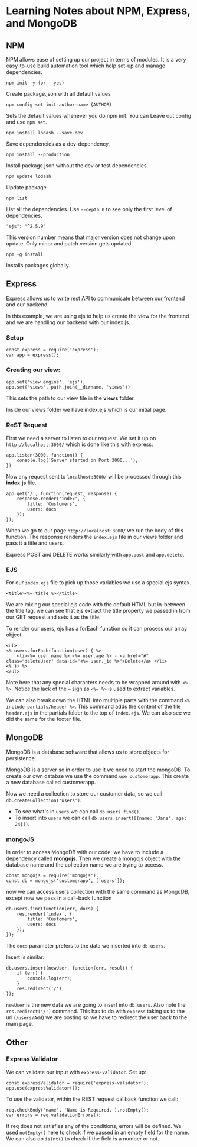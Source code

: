 # Learning Notes about NPM, Express, and MongoDB

## NPM

NPM allows ease of setting up our project in terms of modules. It is a very easy-to-use build automation tool which help set-up and manage dependencies.

`npm init -y (or --yes)`

Create package.json with all default values

`npm config set init-author-name {AUTHOR}`

Sets the default values whenever you do npm init.
You can Leave out config and use `npm set`.

`npm install lodash --save-dev`

Save dependencies as a dev-dependency.

`npm install --production`

Install package.json without the dev or test dependencies.

`npm update lodash`

Update package.

`npm list`

List all the dependencies. Use `--depth 0` to see only the first level of dependencies.

`"ejs": "^2.5.9"`

This version number means that major version does not change upon update. Only minor and patch version gets updated.

`npm -g install` 

Installs packages globally.

## Express

Express allows us to write rest API to communicate between our frontend and our backend. 

In this example, we are using ejs to help us create the view for the frontend and we are handling our backend with our index.js.

### Setup
```JS
const express = require('express');
var app = express();
```

### Creating our view:
```JS
app.set('view engine', 'ejs');
app.set('views', path.join(__dirname, 'views'))
```
This sets the path to our view file in the **views** folder. 

Inside our views folder we have index.ejs which is our initial page.

### ReST Request

First we need a server to listen to our request. We set it up on `http://localhost:3000/` which is done like this with express:

```JS
app.listen(3000, function() {
    console.log('Server started on Port 3000...');
})
```

Now any request sent to `localhost:3000/` will be processed through this **index.js** file.

```JS
app.get('/', function(request, response) {
    response.render('index', {
        title: 'Customers',
        users: docs
    });
});
```
When we go to our page `http://localhost:3000/` we run the body of this function. The response renders the `index.ejs` file in our views folder and pass it a title and users.

Express POST and DELETE works similarly with `app.post` and `app.delete`.

### EJS

For our `index.ejs` file to pick up those variables we use a special ejs syntax.

```
<title><%= title %></title>
```

We are mixing our special ejs code with the default HTML but in-between the title tag, we can see that ejs extract the title property we passed in from our GET request and sets it as the title.

To render our users, ejs has a forEach function so it can process our array object.

```
<ul>
<% users.forEach(function(user) { %>
    <li><%= user.name %> <%= user.age %> - <a href="#" class="deleteUser" data-id="<%= user._id %>">Delete</a> </li>
<% }) %>
</ul>
```

Note here that any special characters needs to be wrapped around with `<% %>`. Notice the lack of the `=` sign as `<%= %>` is used to extract variables.

We can also break down the HTML into multiple parts with the command `<% include partials/header %>`. This command adds the content of the file `header.ejs` in the partials folder to the top of `index.ejs`. We can also see we did the same for the footer file.

## MongoDB

MongoDB is a database software that allows us to store objects for persistence.

MongoDB is a server so in order to use it we need to start the mongoDB. To create our own databse we use the command `use customerapp`. This create a new database called customerapp.

Now we need a collection to store our customer data, so we call `db.createCollection('users')`. 

- To see what's in `users` we can call `db.users.find()`.
- To insert into `users` we can call `db.users.insert([{name: 'Jane', age: 24}])`.

### mongoJS

In order to access MongoDB with our code: we have to include a dependency called **mongojs**.
Then we create a mongojs object with the database name and the collection name we are trying to access.

```JS
const mongojs = require('mongojs');
const db = mongojs('customerapp', ['users']);
```

now we can access users collection with the same command as MongoDB, except now we pass in a call-back function

```JS
db.users.find(function(err, docs) {
    res.render('index', {
        title: 'Customers',
        users: docs
    });
});
```

The `docs` parameter prefers to the data we inserted into `db.users`.

Insert is similar:

```JS
db.users.insert(newUser, function(err, result) {
    if (err) {
        console.log(err);
    }
    res.redirect('/');
});
```

`newUser` is the new data we are going to insert into `db.users`. Also note the `res.redirect('/')` command. This has to do with `express` taking us to the url (`/users/Add`) we are posting so we have to redirect the user back to the main page.

## Other

### Express Validator

We can validate our input with `express-validator`.
Set up:

```JS
const expressValidator = require('express-validator');
app.use(expressValidator());
```

To use the validator, within the REST request callback function we call:

```JS
req.checkBody('name', 'Name is Required.').notEmpty();
var errors = req.validationErrors();
```

If req does not satisfies any of the conditions, errors will be defined. 
We used `notEmpty()` here to check if we passed in an empty field for the name. We can also do `isInt()` to check if the field is a number or not. 
